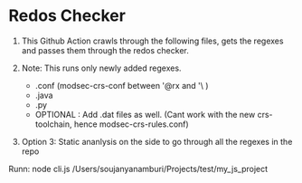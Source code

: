 # Redos Checker

1. This Github Action crawls through the following files, gets the regexes and passes them through the redos checker. 
2. Note: This runs only newly added regexes. 
    - .conf (modsec-crs-conf between '@rx and '\ )
    - .java
    - .py
    - OPTIONAL : Add .dat files as well. (Cant work with the new crs-toolchain, hence modsec-crs-rules.conf)

3. Option 3: Static ananlysis on the side to go through all the regexes in the repo


Runn: node cli.js /Users/soujanyanamburi/Projects/test/my_js_project
